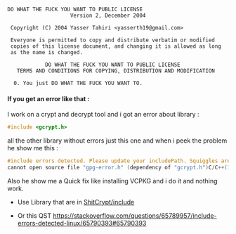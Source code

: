 ```
DO WHAT THE FUCK YOU WANT TO PUBLIC LICENSE 
                    Version 2, December 2004 

 Copyright (C) 2004 Yasser Tahiri <yasserth19@gmail.com> 

 Everyone is permitted to copy and distribute verbatim or modified 
 copies of this license document, and changing it is allowed as long 
 as the name is changed. 

            DO WHAT THE FUCK YOU WANT TO PUBLIC LICENSE 
   TERMS AND CONDITIONS FOR COPYING, DISTRIBUTION AND MODIFICATION 

  0. You just DO WHAT THE FUCK YOU WANT TO.
```

<h4> If you get an error like that :</h4>

I work on a crypt and decrypt tool and i got an error about library :
```C
#include <gcrypt.h>
```
all the other library without errors just this one and when i peek the problem he show me this :
```C
#include errors detected. Please update your includePath. Squiggles are disabled for this translation unit.C/C++(1696)
cannot open source file "gpg-error.h" (dependency of "gcrypt.h")C/C++(1696)
```
Also he show me a Quick fix like installing VCPKG and i do it and nothing work.

- Use Library that are in [ShitCrypt/include](https://github.com/yezz123/ShitCrypt/tree/main/include)

- Or this QST https://stackoverflow.com/questions/65789957/include-errors-detected-linux/65790393#65790393
